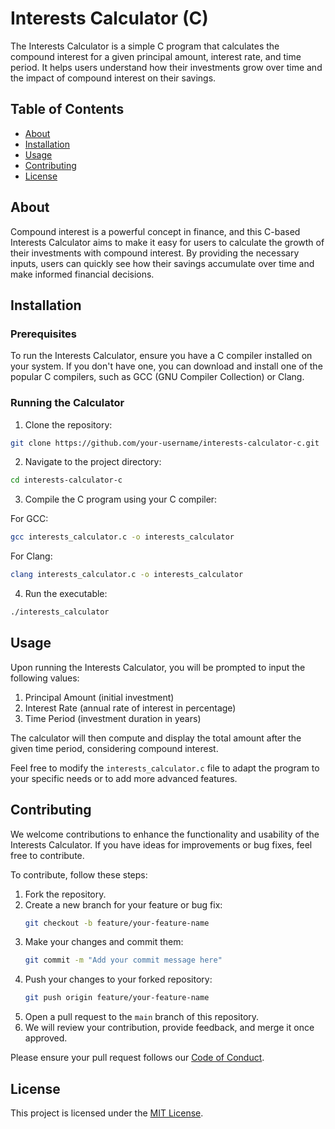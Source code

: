 # Interests Calculator (C)

The Interests Calculator is a simple C program that calculates the compound interest for a given principal amount, interest rate, and time period. It helps users understand how their investments grow over time and the impact of compound interest on their savings.

## Table of Contents

- [About](#about)
- [Installation](#installation)
- [Usage](#usage)
- [Contributing](#contributing)
- [License](#license)

## About

Compound interest is a powerful concept in finance, and this C-based Interests Calculator aims to make it easy for users to calculate the growth of their investments with compound interest. By providing the necessary inputs, users can quickly see how their savings accumulate over time and make informed financial decisions.

## Installation

### Prerequisites

To run the Interests Calculator, ensure you have a C compiler installed on your system. If you don't have one, you can download and install one of the popular C compilers, such as GCC (GNU Compiler Collection) or Clang.

### Running the Calculator

1. Clone the repository:

```bash
git clone https://github.com/your-username/interests-calculator-c.git
```

2. Navigate to the project directory:

```bash
cd interests-calculator-c
```

3. Compile the C program using your C compiler:

For GCC:

```bash
gcc interests_calculator.c -o interests_calculator
```

For Clang:

```bash
clang interests_calculator.c -o interests_calculator
```

4. Run the executable:

```bash
./interests_calculator
```

## Usage

Upon running the Interests Calculator, you will be prompted to input the following values:

1. Principal Amount (initial investment)
2. Interest Rate (annual rate of interest in percentage)
3. Time Period (investment duration in years)

The calculator will then compute and display the total amount after the given time period, considering compound interest.

Feel free to modify the `interests_calculator.c` file to adapt the program to your specific needs or to add more advanced features.

## Contributing

We welcome contributions to enhance the functionality and usability of the Interests Calculator. If you have ideas for improvements or bug fixes, feel free to contribute.

To contribute, follow these steps:

1. Fork the repository.
2. Create a new branch for your feature or bug fix:
   ```bash
   git checkout -b feature/your-feature-name
   ```
3. Make your changes and commit them:
   ```bash
   git commit -m "Add your commit message here"
   ```
4. Push your changes to your forked repository:
   ```bash
   git push origin feature/your-feature-name
   ```
5. Open a pull request to the `main` branch of this repository.
6. We will review your contribution, provide feedback, and merge it once approved.

Please ensure your pull request follows our [Code of Conduct](CODE_OF_CONDUCT.md).

## License

This project is licensed under the [MIT License](LICENSE).
